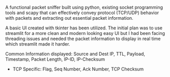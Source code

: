 A functional packet sniffer built using python, existing socket programming tools and scapy that can
effectively convey protocol (TCP/UDP) behavior with packets and extracting out essential packet
information.

A basic UI created with tkinter has been utilized. The initial plan was to use streamlit for a more clean and modern looking easy UI but I had been facing threading issues and needed the packet information to display in real time which streamlit made it harder. 

Common Information displayed: Source and Dest IP, TTL, Payload, Timestamp, Packet Length, IP-ID, IP-Checksum
- TCP Specific: Flag, Seq Number, Ack Number, TCP Checksum
